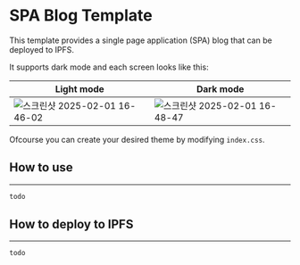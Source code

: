 # SPA Blog Template

This template provides a single page application (SPA) blog that can be deployed to IPFS.

It supports dark mode and each screen looks like this:

|Light mode|Dark mode|
|---|---|
|![스크린샷 2025-02-01 16-46-02](https://github.com/user-attachments/assets/639cfd36-09f3-4d0b-a760-4b128a1e28f4)|![스크린샷 2025-02-01 16-48-47](https://github.com/user-attachments/assets/7e974d1d-6725-49a5-9463-e525eba1b89a)|

Ofcourse you can create your desired theme by modifying `index.css`.

## How to use
---


```js
todo
```

## How to deploy to IPFS
---
```js
todo
```
